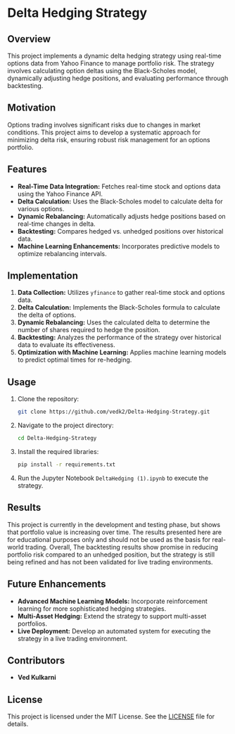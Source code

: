 # Delta Hedging Strategy

## Overview
This project implements a dynamic delta hedging strategy using real-time options data from Yahoo Finance to manage portfolio risk. The strategy involves calculating option deltas using the Black-Scholes model, dynamically adjusting hedge positions, and evaluating performance through backtesting.

## Motivation
Options trading involves significant risks due to changes in market conditions. This project aims to develop a systematic approach for minimizing delta risk, ensuring robust risk management for an options portfolio.

## Features
- **Real-Time Data Integration:** Fetches real-time stock and options data using the Yahoo Finance API.
- **Delta Calculation:** Uses the Black-Scholes model to calculate delta for various options.
- **Dynamic Rebalancing:** Automatically adjusts hedge positions based on real-time changes in delta.
- **Backtesting:** Compares hedged vs. unhedged positions over historical data.
- **Machine Learning Enhancements:** Incorporates predictive models to optimize rebalancing intervals.

## Implementation
1. **Data Collection:** Utilizes `yfinance` to gather real-time stock and options data.
2. **Delta Calculation:** Implements the Black-Scholes formula to calculate the delta of options.
3. **Dynamic Rebalancing:** Uses the calculated delta to determine the number of shares required to hedge the position.
4. **Backtesting:** Analyzes the performance of the strategy over historical data to evaluate its effectiveness.
5. **Optimization with Machine Learning:** Applies machine learning models to predict optimal times for re-hedging.

## Usage
1. Clone the repository:
    ```bash
    git clone https://github.com/vedk2/Delta-Hedging-Strategy.git
    ```
2. Navigate to the project directory:
    ```bash
    cd Delta-Hedging-Strategy
    ```
3. Install the required libraries:
    ```bash
    pip install -r requirements.txt
    ```
4. Run the Jupyter Notebook `DeltaHedging (1).ipynb` to execute the strategy.

## Results
This project is currently in the development and testing phase, but shows that portfolio value is increasing over time. The results presented here are for educational purposes only and should not be used as the basis for real-world trading. Overall, The backtesting results show promise in reducing portfolio risk compared to an unhedged position, but the strategy is still being refined and has not been validated for live trading environments.

## Future Enhancements
- **Advanced Machine Learning Models:** Incorporate reinforcement learning for more sophisticated hedging strategies.
- **Multi-Asset Hedging:** Extend the strategy to support multi-asset portfolios.
- **Live Deployment:** Develop an automated system for executing the strategy in a live trading environment.

## Contributors
- **Ved Kulkarni**

## License
This project is licensed under the MIT License. See the [LICENSE](LICENSE) file for details.
